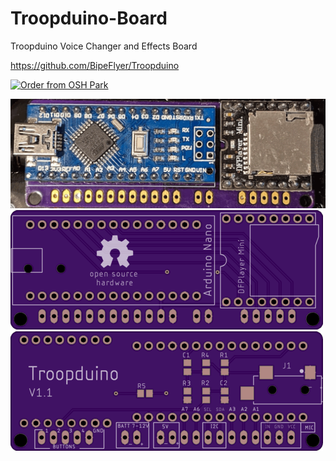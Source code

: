 # Troopduino-Board
Troopduino Voice Changer and Effects Board

https://github.com/BipeFlyer/Troopduino

<a href="https://oshpark.com/shared_projects/eVuWWTMU"><img src="https://oshpark.com/assets/badge-5b7ec47045b78aef6eb9d83b3bac6b1920de805e9a0c227658eac6e19a045b9c.png" alt="Order from OSH Park"></img></a>

<img border="0" alt="Troopduino Board" src="https://github.com/BipeFlyer/Troopduino-Board/blob/master/Readme/Troopduino1.png">

<img border="0" alt="Troopduino Board" src="https://github.com/BipeFlyer/Troopduino-Board/blob/master/Readme/Troopduino2.png">

<img border="0" alt="Troopduino Board" src="https://github.com/BipeFlyer/Troopduino-Board/blob/master/Readme/Troopduino3.png">
